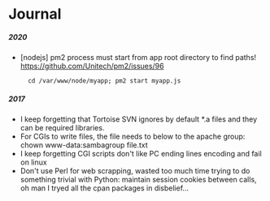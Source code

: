 Journal
=======

##### 2020

- [nodejs] pm2 process must start from app root directory to find paths!  
  https://github.com/Unitech/pm2/issues/96
  
		cd /var/www/node/myapp; pm2 start myapp.js

##### 2017

- I keep forgetting that Tortoise SVN ignores by default *.a files and they can be required libraries.
- For CGIs to write files, the file needs to below to the apache group: chown www-data:sambagroup file.txt
- I keep forgetting CGI scripts don't like PC ending lines encoding and fail on linux
- Don't use Perl for web scrapping, wasted too much time trying to do something trivial with Python:
  maintain session cookies between calls, oh man I tryed all the cpan packages in disbelief...
